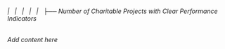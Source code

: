###### |   |   |   |   |   ├── Number of Charitable Projects with Clear Performance Indicators

*Add content here*